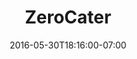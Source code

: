 ---
title: "ZeroCater"
description: "While working at ZeroCater, I designed internal tools and customer-facing web products, did front-end web development using Django, jQuery, Angular and Bootstrap and back-end web development using Python and Django REST Framework. I was also responsible for the design and production of marketing materials including billboards, bus ads, web banners, event graphics and sales presentations."
date: "2016-05-30T18:16:00-07:00"
gallery: 
  - 
    url: "/assets/images/zerocater-website.png"
    caption: " "
  - 
    url: "/assets/images/zerocater-orders-imac.jpg"
    caption: " "
  - 
    url: "/assets/images/zerocater-landing-iphone.jpg"
    caption: " "
  - 
    url: "/assets/images/zerocater-menu-ipad.jpg"
    caption: " "
  - 
    url: "/assets/images/zerocater-vendor-macbook.png"
    caption: " "
  - 
    url: "/assets/images/zerocater-app-map.png"
    caption: " "
  - 
    url: "/assets/images/zerocater-bus-ads-mock-2.jpg"
    caption: " "
tags: "development,app,startup,print"
testimonial: 
  title: "Karen Ko, ZeroCater"
  quote: "Steve is a dream to work with. He creates beautiful and impactful designs regardless of if you give him strict direction or free reign over the design. It was a pleasure working with Steve, and I would recommend him in a heartbeat."
---